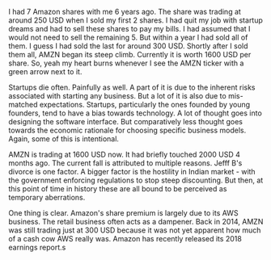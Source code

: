 I had 7 Amazon shares with me 6 years ago. The share was trading at around 250 USD when I sold my first 2 shares. I had quit my job with startup dreams and had to sell these shares to pay my bills. I had assumed that I would not need to sell the remaining 5. But within a year I had sold all of them. I guess I had sold the last for around 300 USD. Shortly after I sold them all, AMZN began its steep climb. Currently it is worth 1600 USD per share. So, yeah my heart burns whenever I see the AMZN ticker with a green arrow next to it.

Startups die often. Painfully as well. A part of it is due to the inherent risks associated with starting any business. But a lot of it is also due to mis-matched expectations. Startups, particularly the ones founded by young founders, tend to have a bias towards technology. A lot of thought goes into designing the software interface. But comparatively less thought goes towards the economic rationale for choosing specific business models. Again, some of this is intentional. 

AMZN is trading at 1600 USD now. It had briefly touched 2000 USD 4 months ago. The current fall is attributed to multiple reasons. Jefff B's divorce is one factor. A bigger factor is the hostility in Indian market - with the government enforcing regulations to stop steep discounting. But then, at this point of time in history these are all bound to be perceived as temporary aberrations. 

One thing is clear. Amazon's share premium is largely due to its AWS business. The retail business often acts as a dampener. Back in 2014, AMZN was still trading just at 300 USD because it was not yet apparent how much of a cash cow AWS really was. Amazon has recently released its 2018 earnings report.s